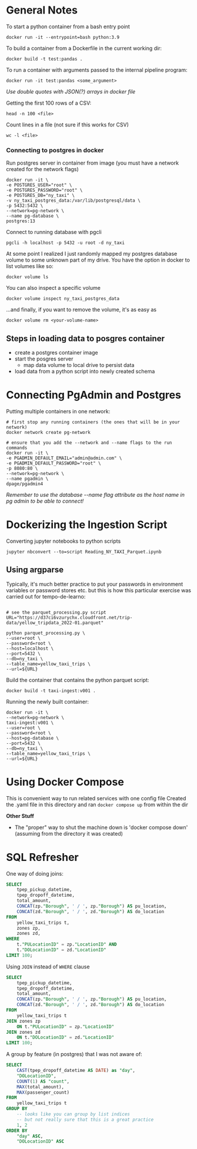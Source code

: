 # General Notes

To start a python container from a bash entry point
```
docker run -it --entrypoint=bash python:3.9
```

To build a container from a Dockerfile in the current working dir:
```
docker build -t test:pandas .
```

To run a container with arguments passed to the internal pipeline program:
```
docker run -it test:pandas <some_argument>
```

*Use double quotes with JSON(?) arrays in docker file*

Getting the first 100 rows of a CSV:
```
head -n 100 <file>
```

Count lines in a file (not sure if this works for CSV)
```
wc -l <file>
```

### Connecting to postgres in docker

Run postgres server in container from image (you must have a network created for the network flags)
```
docker run -it \
-e POSTGRES_USER="root" \
-e POSTGRES_PASSWORD="root" \
-e POSTGRES_DB="ny_taxi" \
-v ny_taxi_postgres_data:/var/lib/postgresql/data \
-p 5432:5432 \
--network=pg-network \
--name pg-database \
postgres:13
```

Connect to running database with pgcli
```
pgcli -h localhost -p 5432 -u root -d ny_taxi
```

At some point I realized I just randomly mapped my postgres database volume to
some unknown part of my drive. You have the option in docker to list volumes like so:
```
docker volume ls
```

You can also inspect a specific volume
```
docker volume inspect ny_taxi_postgres_data
```

...and finally, if you want to remove the volume, it's as easy as
```
docker volume rm <your-volume-name>
```

## Steps in loading data to posgres container
- create a postgres container image
- start the posgres server
    - map data volume to local drive to persist data
- load data from a python script into newly created schema

# Connecting PgAdmin and Postgres
Putting multiple containers in one network:
```
# first stop any running containers (the ones that will be in your network)
docker network create pg-network

# ensure that you add the --network and --name flags to the run commands
docker run -it \
-e PGADMIN_DEFAULT_EMAIL="admin@admin.com" \
-e PGADMIN_DEFAULT_PASSWORD="root" \
-p 8080:80 \
--network=pg-network \
--name pgadmin \
dpage/pgadmin4
```

*Remember to use the database --name flag attribute as the host name in pg admin to be able to connect!*

# Dockerizing the Ingestion Script
Converting jupyter notebooks to python scripts
```
jupyter nbconvert --to=script Reading_NY_TAXI_Parquet.ipynb
```

## Using argparse
Typically, it's much better practice to put your passwords in environment variables or password stores etc. but this is how this particular exercise was carried out for tempo-de-learno:
```

# see the parquet_processing.py script
URL="https://d37ci6vzurychx.cloudfront.net/trip-data/yellow_tripdata_2022-01.parquet"

python parquet_processing.py \
--user=root \
--password=root \
--host=localhost \
--port=5432 \
--db=ny_taxi \
--table_name=yellow_taxi_trips \
--url=${URL}

```

Build the container that contains the python parquet script:
```
docker build -t taxi-ingest:v001 .
```

Running the newly built container:
```
docker run -it \
--network=pg-network \
taxi-ingest:v001 \
--user=root \
--password=root \
--host=pg-database \
--port=5432 \
--db=ny_taxi \
--table_name=yellow_taxi_trips \
--url=${URL}
```

# Using Docker Compose
This is convenient way to run related services with one config file
Created the .yaml file in this directory and ran `docker compose up` from within the dir

**Other Stuff**
- The "proper" way to shut the machine down is 'docker compose down' (assuming from the directory it was created)


# SQL Refresher
One way of doing joins:

```SQL
SELECT
    tpep_pickup_datetime,
    tpep_dropoff_datetime,
    total_amount,
    CONCAT(zp."Borough", ' / ', zp."Borough") AS pu_location,
    CONCAT(zd."Borough", ' / ', zd."Borough") AS do_location
FROM
    yellow_taxi_trips t,
    zones zp,
    zones zd,
WHERE
    t."PULocationID" = zp."LocationID" AND
    t."DOLocationID" = zd."LocationID"
LIMIT 100;
```

Using `JOIN` instead of `WHERE` clause

```SQL
SELECT
    tpep_pickup_datetime,
    tpep_dropoff_datetime,
    total_amount,
    CONCAT(zp."Borough", ' / ', zp."Borough") AS pu_location,
    CONCAT(zd."Borough", ' / ', zd."Borough") AS do_location
FROM
    yellow_taxi_trips t
JOIN zones zp
	ON t."PULocationID" = zp."LocationID"
JOIN zones zd
    ON t."DOLocationID" = zd."LocationID"
LIMIT 100;
```

A group by feature (in postgres) that I was not aware of:
```SQL
SELECT
    CAST(tpep_dropoff_datetime AS DATE) as "day",
    "DOLocationID",
    COUNT(1) AS "count",
    MAX(total_amount),
    MAX(passenger_count)
FROM
    yellow_taxi_trips t
GROUP BY
    -- looks like you can group by list indices
    -- but not really sure that this is a great practice
    1, 2  
ORDER BY
    "day" ASC,
    "DOLocationID" ASC
```

